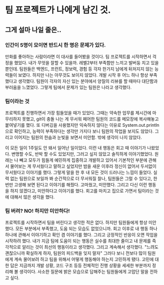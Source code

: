 # 팀 프로젝트가 나에게 남긴 것.

## 그게 설마 나일 줄은..

### 인간이 5명이 모이면 반드시 한 명은 문제가 있다.
만화를 좋아하는 사람이라면 이 대사를 들어봤을 것이다.
팀 프로젝트를 시작하면서 걱정을 했었다.
내가 무엇을 잘할 수 있을까.
레벨2부터 부족함만 느끼고 발버둥 치고 있을 뿐인데.
팀원들은 백엔드, 프런트, 정보력, 경험 등 각자 한가지 남에게 뒤처지지 않는 능력들이 보였다.
하지만 나는 아무것도 보이지 않았다.
개발 시작 후 어느 하나 항상 부족했다고 생각했다.
팀원이 각자의 자신 있는 분야에서 양질의 리뷰를 할 때마다 대단함과 부러움을 느꼈었다.
그렇게 팀에서 문제가 있는 팀원은 나라고 생각했다.

### 팀이라는 것
프로젝트를 진행하면서 가장 힘들었을 때가 있었다.
그때는 약속한 업무를 제시간에 마무리하지 못했고, git이 충돌 나는 게 무서워 페어한 팀원의 코드를 메모장에 복사해놓고 붙여넣기를 했다.
또 디버깅을 사용했지만 익숙하지 않다는 이유로 System.out.println으로 확인하고, 능력이 부족하다는 생각만 가지다 보니 팀원의 작업을 보지도
않았다.
그리고 이어지는 팀원의 한숨과 눈빛을 보면서 미안함. 밖에 생각이 나지 않았다.

이 모든 일이 1주일도 안 돼서 일어난 일이었다.
이런 내 행동은 회고 때 이야기가 나왔었다.
변명할 수도, 반박 할 수도 있었지만, 그러고 싶지 않았고 솔직하게 이야기했었다.
원래는 나 빼고 모두가 힘들게 예민하게 집중하고 개발하고 있어서 기본적인 부분에 관해서 물어보는 게 무서웠다고 말하고 싶었지만
밤을 새운 이후라 정신이 없어서 두서없이 무서웠다고 이야기를 했다.
그렇게 말을 한 후 내 모든 것이 드러나는 느낌이 들었다.
실력 없는 팀원으로 보일까 봐 순간적으로 더 무서워질 찰나, 팀원들은 그럴 수 있다고, 한 번만 고생해 보면 된다고 이야기를 해줬다.
고마웠고, 미안했다.
그리고 다신 이런 행동을 하지 않겠다고, 미안하다고 이야기를 했다.
회고를 마치고 집으로 가면서 팀이라는 것에 대해서 많은 생각을 했다.

### 팀 버려? NO! 하지만 미안하다!
프로젝트를 시작하면서 팀을 버린다고 생각한 적은 없다.
하지만 팀원들에게 항상 미안했다.
모든 부분에서 부족했고, 도움 되는 모습도 없었으니까.
회고 이후로 내 행동 하나하나에 관해서 이야기하고 확인 겸 이야기를 했다.
그리고 긍정적인 반응이 오면 작업을 시작하려 했다.
내가 지금 팀에 도움이 되는 행동은 실수를 최대한 줄이고 내 문제를 즉각적으로 알리는 것이 최선의 행동이라고 생각했다.
그리고 계속해서 생각했다. 
"느려도 괜찮으니까 확실하게 하자, 팀원의 피드백을 잊지 말자"
그러다 보니 전보다 많이 팀원에게 계속 물어보려 하고 팀을 위해서 어떻게 행동해야 하는지 고민하게 됐다.
고민에 대한 답은 지금까지 개발 상황, 코드 구조 등등 전체적인 진행 상황을 세세한 부분까지 정리해 볼 생각이다.
사소한 질문에 밝은 모습으로 답해주는 팀원들에게 고맙단 말을 전하고 싶다.